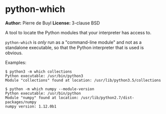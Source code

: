 # python-which

**Author:** Pierre de Buyl
**License:** 3-clause BSD

A tool to locate the Python modules that your interpreter has access to.

`python-which` is *only* run as a "command-line module" and not as a standalone
executable, so that the Python interpreter that is used is obvious.

Examples:

```
$ python3 -m which collections
Python executable: /usr/bin/python3
Module "collections" found at location: /usr/lib/python3.5/collections
```

```
$ python -m which numpy --module-version
Python executable: /usr/bin/python
Module "numpy" found at location: /usr/lib/python2.7/dist-packages/numpy
numpy version: 1.12.0b1
```
